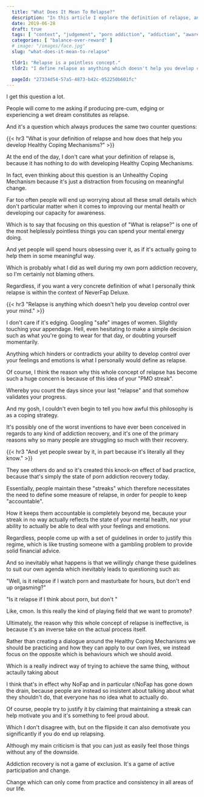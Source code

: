 ```yaml
---
  title: "What Does It Mean To Relapse?"
  description: "In this article I explore the definition of relapse, and how this whole idea of relapse is entirely counter-productive to our recovery."
  date: 2019-06-28
  draft: true
  tags: [ "context", "judgement", "porn addiction", "addiction", "awareness", "awareness exercises", "perspective", "nofap", "neverfap", "neverfap deluxe" ]
  categories: [ "balance-over-reward" ]
  # image: "/images/face.jpg"
  slug: "what-does-it-mean-to-relapse"

  tldr1: "Relapse is a pointless concept."
  tldr2: "I define relapse as anything which doesn't help you develop control over your mind."

  pageId: "27334d54-57a5-4873-b42c-052250b601fc"
---
```


I get this question a lot.

People will come to me asking if producing pre-cum, edging or experiencing a wet dream constitutes as relapse.

And it's a question which always produces the same two counter questions:


{{< hr3 "What is your definition of relapse and how does that help you develop Healthy Coping Mechanisms?" >}}


At the end of the day, I don't care what your definition of relapse is, because it has nothing to do with developing Healthy Coping Mechanisms.

In fact, even thinking about this question is an Unhealthy Coping Mechanism because it's just a distraction from focusing on meaningful change.

Far too often people will end up worrying about all these small details which don't particular matter when it comes to improving our mental health or developing our capacity for awareness.

Which is to say that focusing on this question of "What is relapse?" is one of the most helplessly pointless things you can spend your mental energy doing.

And yet people will spend hours obsessing over it, as if it's actually going to help them in some meaningful way.

Which is probably what I did as well during my own porn addiction recovery, so I'm certainly not blaming others.

Regardless, if you want a very concrete definition of what I personally think relapse is within the context of NeverFap Deluxe.


{{< hr3 "Relapse is anything which doesn't help you develop control over your mind." >}}


I don't care if it's edging. Googling "safe" images of women. Slightly touching your appendage. Hell, even hesitating to make a simple decision such as what you're going to wear for that day, or doubting yourself momentarily.

Anything which hinders or contradicts your ability to develop control over your feelings and emotions is what I personally would define as relapse.

Of course, I think the reason why this whole concept of relapse has become such a huge concern is because of this idea of your "PMO streak".

Whereby you count the days since your last "relapse" and that somehow validates your progress.

And my gosh, I couldn't even begin to tell you how awful this philosophy is as a coping strategy.

It's possibly one of the worst inventions to have ever been conceived in regards to any kind of addiction recovery, and it's one of the primary reasons why so many people are struggling so much with their recovery.


{{< hr3 "And yet people swear by it, in part because it's literally all they know." >}}


They see others do and so it's created this knock-on effect of bad practice, because that's simply the state of porn addiction recovery today.

Essentially, people maintain these "streaks" which therefore necessitates the need to define some measure of relapse, in order for people to keep "accountable".

How it keeps them accountable is completely beyond me, because your streak in no way actually reflects the state of your mental health, nor your ability to actually be able to deal with your feelings and emotions.

Regardless, people come up with a set of guidelines in order to justify this regime, which is like trusting someone with a gambling problem to provide solid financial advice.

And so inevitably what happens is that we willingly change these guidelines to suit our own agenda which inevitably leads to questioning such as:

"Well, is it relapse if I watch porn and masturbate for hours, but don't end up orgasming?"

"Is it relapse if I think about porn, but don't "


Like, cmon. Is this really the kind of playing field that we want to promote?

Ultimately, the reason why this whole concept of relapse is ineffective, is because it's an inverse take on the actual process itself.

Rather than creating a dialogue around the Healthy Coping Mechanisms we should be practicing and how they can apply to our own lives, we instead focus on the opposite which is behaviours which we should avoid.

Which is a really indirect way of trying to achieve the same thing, without actaully taking about

I think that's in effect why NoFap and in particular r/NoFap has gone down the drain, because people are instead so insistent about talking about what they shouldn't do, that everyone has no idea what to actually do.

Of course, people try to justify it by claiming that maintaining a streak can help motivate you and it's something to feel proud about. 

Which I don't disagree with, but on the flipside it can also demotivate you significantly if you do end up relapsing.

Although my main criticism is that you can just as easily feel those things without any of the downside.


Addiction recovery is not a game of exclusion. It's a game of active participation and change.

Change which can only come from practice and consistency in all areas of our life.
